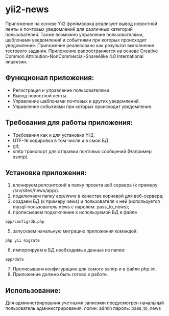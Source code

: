 # yii2-news

Приложение на основе Yii2 фреймворка реализует вывод новостной ленты и почтовых уведомлений для различных категорий пользователей. Также возможно управление пользователями, шаблонами уведомлений и событиями при которых происходит уведомление. Приложение реализовано как результат выполнение тестового задания. Приложение рапространяется на основе Сreative Сommon Attribution-NonCommercial-ShareAlike 4.0 International  лицензии.

Функционал приложения:
----------------------
- Регистрация и управление пользователями.
- Вывод новостной ленты.
- Управление шаблонами почтовых и других уведомлений.
- Управление событиями при которых происходит уведомление.

## Требования для работы приложения:
- Требования как и для установки Yii2;
- UTF-16 кодировка в том числе и в смой БД;
- git;
- smtp транспорт для отправки почтовых сообщений (Например ssmtp).

## Установка приложения:
1) клонируем репозиторий в папку проекта веб сервера (к примеру /srv/sites/news/app/).
2) подключаем папку app/www в качестве корневой для веб-сервера;
3) создаем БД (к примеру news) и пользователя к ней (используется mysql-пользователь news с паролем: pass_to_news);
4) прописываем подключение к используемой БД в файле 
```
app/config/db.php
```
5) запускаем начальную миграцию приложения командой:
```
php yii migrate
```
6) импортируем в БД необходимые данные из папки:
```
app/data
```
7) Прописываем конфигурацию для самого ssmtp и в файле php.ini;
8) Приложение должно быть готово к работе.

Использование:
--------------
Для администрирования учетными записями предусмотрен начальный пользователь администрирования.
логин: admin
пароль: pass_to_news
